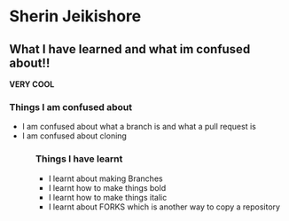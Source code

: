 # Sherin Jeikishore
## What I have learned and what im confused about!! 
 **VERY COOL**
 
 ### Things I am confused about
<ul>
  <li>I am confused about what a branch is and what a pull request is</li>
  <li>I am confused about cloning</li>
<ul>
  
### Things I have learnt
<ul>
  <li>I learnt about making Branches</li>
  <li>I learnt how to make things bold</li>
  <li>I learnt how to make things italic</li>
  <li>I learnt about FORKS which is another way to copy a repository</li>
</ul>


